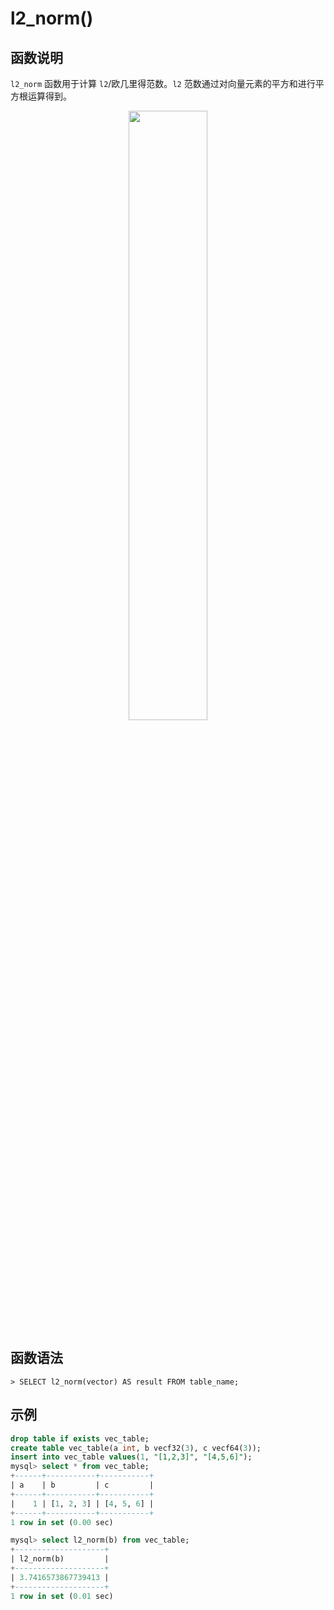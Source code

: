 # **l2_norm()**

## **函数说明**

`l2_norm` 函数用于计算 `l2`/欧几里得范数。`l2` 范数通过对向量元素的平方和进行平方根运算得到。

<div align="center">
<img src=https://community-shared-data-1308875761.cos.ap-beijing.myqcloud.com/artwork/docs/reference/vector/l2_norm.png?raw=true width=50% heigth=50%/>
</div>

## **函数语法**

```
> SELECT l2_norm(vector) AS result FROM table_name;
```

## **示例**

```sql
drop table if exists vec_table;
create table vec_table(a int, b vecf32(3), c vecf64(3));
insert into vec_table values(1, "[1,2,3]", "[4,5,6]");
mysql> select * from vec_table;
+------+-----------+-----------+
| a    | b         | c         |
+------+-----------+-----------+
|    1 | [1, 2, 3] | [4, 5, 6] |
+------+-----------+-----------+
1 row in set (0.00 sec)

mysql> select l2_norm(b) from vec_table;
+--------------------+
| l2_norm(b)         |
+--------------------+
| 3.7416573867739413 |
+--------------------+
1 row in set (0.01 sec)
```
